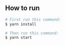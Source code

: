 ## How to run

```bash
# First run this command:
$ yarn install
```

```bash
# Then run this command:
$ yarn start
```


